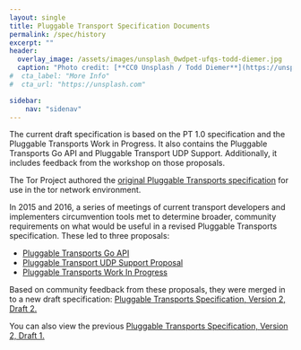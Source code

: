 ```yaml
---
layout: single
title: Pluggable Transport Specification Documents
permalink: /spec/history
excerpt: ""
header:
  overlay_image: /assets/images/unsplash_0wdpet-ufqs-todd-diemer.jpg
  caption: "Photo credit: [**CC0 Unsplash / Todd Diemer**](https://unsplash.com/@todd_diemer)"
#  cta_label: "More Info"
#  cta_url: "https://unsplash.com"

sidebar:
    nav: "sidenav"
---
```


The current draft specification is based on the PT 1.0 specification and the Pluggable Transports Work in Progress. It also contains the Pluggable Transports Go API and Pluggable Transport UDP Support. Additionally, it includes feedback from the workshop on those proposals.

The Tor Project authored the [original Pluggable Transports specification](https://gitweb.torproject.org/torspec.git/tree/pt-spec.txt) for use in the tor network environment.

In 2015 and 2016, a series of meetings of current transport developers and implementers circumvention tools met to determine broader, community requirements on what would be useful in a revised Pluggable Transports specification. These led to three proposals:

* [Pluggable Transports Go API](/assets/PluggableTransportsGoAPI.pdf)
* [Pluggable Transport UDP Support Proposal](/assets/PluggableTransportUDPSupport.pdf)
* [Pluggable Transports Work In Progress](/assets/PluggableTransportsWorkInProgress.pdf)

Based on community feedback from these proposals, they were merged in to a new draft specification:
[Pluggable Transports Specification, Version 2, Draft 2.](/spec/pt2draft2)

You can also view the previous [Pluggable Transports Specification, Version 2, Draft 1.](/spec/pt2draft1)

<!--
## Implement



## Build
-->
